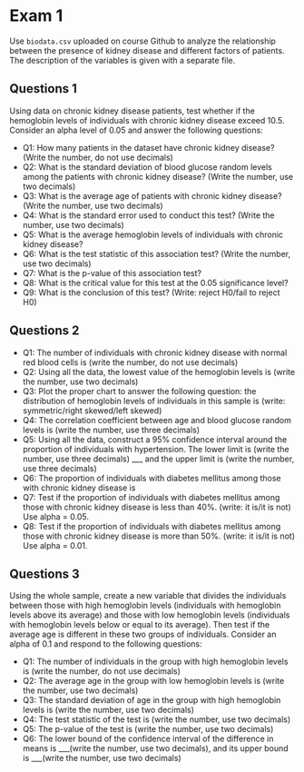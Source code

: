 # Exam 1
Use `biodata.csv` uploaded on course Github to analyze the relationship between the presence of kidney disease and different factors of patients. 
The description of the variables is given with a separate file.

## Questions 1
Using data on chronic kidney disease patients, test whether if the hemoglobin levels of individuals with chronic kidney disease exceed 10.5. Consider an alpha level of 0.05 and answer the following questions:
- Q1: How many patients in the dataset have chronic kidney disease? (Write the number, do not use decimals)
- Q2: What is the standard deviation of blood glucose random levels among the patients with chronic kidney disease? (Write the number, use two decimals) 
- Q3: What is the average age of patients with chronic kidney disease? (Write the number, use two decimals)
- Q4: What is the standard error used to conduct this test? (Write the number, use two decimals)
- Q5: What is the average hemoglobin levels of individuals with chronic kidney disease?
- Q6: What is the test statistic of this association test? (Write the number, use two decimals)
- Q7: What is the p-value of this association test?
- Q8: What is the critical value for this test at the 0.05 significance level?
- Q9: What is the conclusion of this test? (Write: reject H0/fail to reject H0)

## Questions 2
- Q1: The number of individuals with chronic kidney disease with normal red blood cells is (write the number, do not use decimals)
- Q2: Using all the data, the lowest value of the hemoglobin levels is (write the number, use two decimals) 
- Q3: Plot the proper chart to answer the following question: the distribution of hemoglobin levels of individuals in this sample is (write: symmetric/right skewed/left skewed) 
- Q4: The correlation coefficient between age and blood glucose random levels is (write the number, use three decimals)
- Q5: Using all the data, construct a 95% confidence interval around the proportion of individuals with hypertension. The lower limit is (write the number, use three decimals) ___ and the upper limit is (write the number, use three decimals) 
- Q6: The proportion of individuals with diabetes mellitus among those with chronic kidney disease is
- Q7: Test if the proportion of individuals with diabetes mellitus among those with chronic kidney disease is less than 40%. (write: it is/it is not) Use alpha = 0.05.
- Q8: Test if the proportion of individuals with diabetes mellitus among those with chronic kidney disease is more than 50%. (write: it is/it is not) Use alpha = 0.01.

## Questions 3
Using the whole sample, create a new variable that divides the individuals between those with high hemoglobin levels (individuals with hemoglobin levels above its average) and those with low hemoglobin levels (individuals with hemoglobin levels below or equal to its average). Then test if the average age is different in these two groups of individuals. Consider an alpha of 0.1 and respond to the following questions:
- Q1: The number of individuals in the group with high hemoglobin levels is (write the number, do not use decimals)
- Q2: The average age in the group with low hemoglobin levels is (write the number, use two decimals) 
- Q3: The standard deviation of age in the group with high hemoglobin levels is (write the number, use two decimals) 
- Q4: The test statistic of the test is (write the number, use two decimals)
- Q5: The p-value of the test is (write the number, use two decimals) 
- Q6: The lower bound of the confidence interval of the difference in means is ___(write the number, use two decimals), and its upper bound is ___(write the number, use two decimals)
